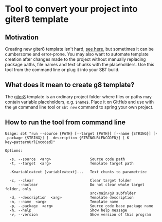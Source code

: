 Tool to convert your project into giter8 template
===

## Motivation
Creating new giter8 template isn't hard, [see here](http://www.foundweekends.org/giter8/template.html), but sometimes it can be cumbersome and error-prone. 
You may also want to automate template creation after changes made to the project without manually replacing package paths, file names and text chunks with the placeholders. 
Use this tool from the command line or plug it into your SBT build.

## What does it mean to create g8 template?
The [giter8](http://www.foundweekends.org/giter8) template is an ordinary project folder where files or paths may contain variable placeholders, e.g. `$name$`. 
Place it on GitHub and use with the `g8` command line tool or `sbt new` command to spring your own project.

## How to run the tool from command line

    Usage: sbt "run --source {PATH} [--target {PATH}] [--name {STRING}] [--package {STRING}] [--description {STRINGURLENCODED}] [-K key=patternUrlEncoded]"
    
    Options:
    
      -s, --source  <arg>                  Source code path
      -t, --target  <arg>                  Template target path
      
      -Kvariable=text [variable=text]...   Text chunks to parametrize
    
      -c, --clear                          Clear target folder
          --noclear                        Do not clear whole target folder, only
                                           src/main/g8 subfolder
      -d, --description  <arg>             Template description
      -n, --name  <arg>                    Template name
      -p, --package  <arg>                 Source code base package name
      -h, --help                           Show help message
      -v, --version                        Show version of this program
    

